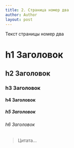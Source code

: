 ```yaml
---
title: 2. Страница номер два
author: Author
layout: post
---
```


Текст страницы номер два

# h1 Заголовок
## h2 Заголовок
### h3 Заголовок
#### h4 Заголовок
##### h5 Заголовок
###### h6 Заголовок

> Цитата...

